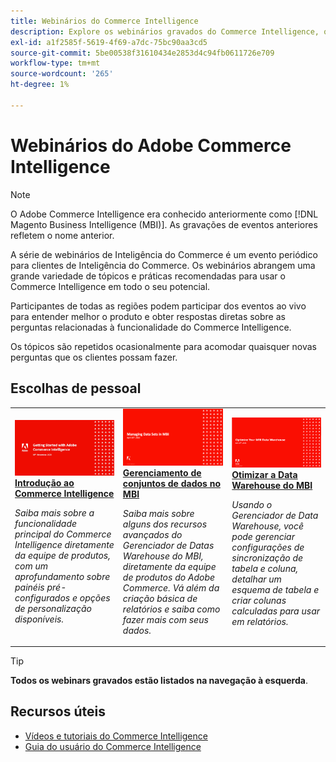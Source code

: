 ```yaml
---
title: Webinários do Commerce Intelligence
description: Explore os webinários gravados do Commerce Intelligence, que abrangem uma grande variedade de tópicos e práticas recomendadas para usar o Commerce Intelligence em todo o seu potencial.
exl-id: a1f2585f-5619-4f69-a7dc-75bc90aa3cd5
source-git-commit: 5be00538f31610434e2853d4c94fb0611726e709
workflow-type: tm+mt
source-wordcount: '265'
ht-degree: 1%

---
```


# Webinários do Adobe Commerce Intelligence

>[!NOTE]
>
>O Adobe Commerce Intelligence era conhecido anteriormente como [!DNL Magento Business Intelligence (MBI)]. As gravações de eventos anteriores refletem o nome anterior.

A série de webinários de Inteligência do Commerce é um evento periódico para clientes de Inteligência do Commerce. Os webinários abrangem uma grande variedade de tópicos e práticas recomendadas para usar o Commerce Intelligence em todo o seu potencial.

Participantes de todas as regiões podem participar dos eventos ao vivo para entender melhor o produto e obter respostas diretas sobre as perguntas relacionadas à funcionalidade do Commerce Intelligence.

Os tópicos são repetidos ocasionalmente para acomodar quaisquer novas perguntas que os clientes possam fazer.

## Escolhas de pessoal

<table>
<tr>
  <td>
    <a href="https://experienceleague.adobe.com/docs/events/commerce-intelligence-webinar-recordings/2023/getting-started.html">
      <img alt="Introdução ao Commerce Intelligence" src="./assets/getting-started.png" />
    </a>
     <div>
      <a href="https://experienceleague.adobe.com/docs/events/commerce-intelligence-webinar-recordings/2023/getting-started.html">
        <strong>Introdução ao Commerce Intelligence</strong>
      </a>
    </div>
    <p>
    <em>Saiba mais sobre a funcionalidade principal do Commerce Intelligence diretamente da equipe de produtos, com um aprofundamento sobre painéis pré-configurados e opções de personalização disponíveis.</em>
    <p>
  </td>
  <td>
    <a href="https://experienceleague.adobe.com/docs/events/commerce-intelligence-webinar-recordings/2023/manage-data-sets.html">
      <img alt="Gerenciamento de conjuntos de dados no MBI" src="./assets/managing-data-sets-mbi.png" />
    </a>
     <div>
      <a href="https://experienceleague.adobe.com/docs/events/commerce-intelligence-webinar-recordings/2023/manage-data-sets.html">
        <strong>Gerenciamento de conjuntos de dados no MBI</strong>
      </a>
    </div>
    <p>
    <em>Saiba mais sobre alguns dos recursos avançados do Gerenciador de Datas Warehouse do MBI, diretamente da equipe de produtos do Adobe Commerce. Vá além da criação básica de relatórios e saiba como fazer mais com seus dados.</em>
    <p>
  </td>
   <td>
    <a href="https://experienceleague.adobe.com/docs/events/commerce-intelligence-webinar-recordings/2021/optimize-data-warehouse.html">
      <img alt="Otimizar a Data Warehouse do MBI" src="./assets/optimize-data-warehouse.png" />
    </a>
     <div>
      <a href="https://experienceleague.adobe.com/docs/events/commerce-intelligence-webinar-recordings/2021/optimize-data-warehouse.html">
        <strong>Otimizar a Data Warehouse do MBI</strong>
      </a>
    </div>
    <p>
    <em>Usando o Gerenciador de Data Warehouse, você pode gerenciar configurações de sincronização de tabela e coluna, detalhar um esquema de tabela e criar colunas calculadas para usar em relatórios.</em>
    <p>
  </td>
</tr>
</table>

>[!TIP]
>
>**Todos os webinars gravados estão listados na navegação à esquerda**.

## Recursos úteis

- [Vídeos e tutoriais do Commerce Intelligence](https://experienceleague.adobe.com/docs/commerce-learn/tutorials/mbi/filter-sets.html)
- [Guia do usuário do Commerce Intelligence](https://experienceleague.adobe.com/docs/commerce-business-intelligence/mbi/guide-overview.html?lang=pt-BR)
